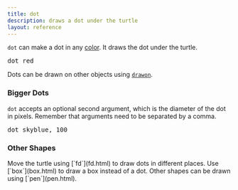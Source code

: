 ```yaml
---
title: dot
description: draws a dot under the turtle
layout: reference
---
```


`dot` can make a dot in any <a href="colors.html">color</a>.
It draws the dot under the turtle.

<pre class="jumbo">
dot <span data-dfn="color">red</span>
</pre>

<script type="demo" height=99>
demo ->
  pause 1
  dot red
  pause 1
  label 'red circle &rarr;', 'left'
  pause 1
  speed 0.2
  animate
    opacity: .3
</script>

Dots can be drawn on other objects using [`drawon`](drawon.html). 

<h3>Bigger Dots</h3>

`dot` accepts an optional second argument, which is the diameter of
the dot in pixels.  Remember that arguments need to be separated by
a comma.

<pre class="jumbo">
dot <span data-dfn="color">skyblue</span><span data-note="comma">,</span>&nbsp;<span data-dfn="size">100</span>
</pre>

<script type="demo">
demo ->
  pause 1
  dot skyblue, 100
  pause 2
  plan ->
    p = new Pencil
    p.jump -50, 15
    p.pen black, 0.7
    p.bk 30
    p.jump 0, 15
    p.slide 50
    p.label '100 px', 'top'
    p.slide 50
    p.jump 0, 15
    p.bk 30
    p.pen null
    p.slide -50, 15
    remove p
  speed 0.2
  animate opacity: .3
</script>

<h3>Other Shapes</h3>

<p>Move the turtle using [`fd`](fd.html) to draw dots in
different places.  Use [`box`](box.html) to draw a box
instead of a dot. Other shapes can be drawn using
[`pen`](pen.html).
